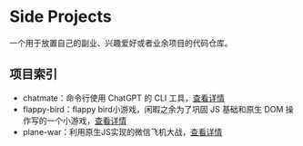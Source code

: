 # Side Projects

一个用于放置自己的副业、兴趣爱好或者业余项目的代码仓库。

## 项目索引

- chatmate：命令行使用 ChatGPT 的 CLI 工具，[查看详情](./packages/chatmate/README.md)
- flappy-bird：flappy bird小游戏，闲暇之余为了巩固 JS 基础和原生 DOM 操作写的一个小游戏，[查看详情](./packages/flappy-bird/README.md)
- plane-war：利用原生JS实现的微信飞机大战，[查看详情](./packages/plane-war/README.md)
